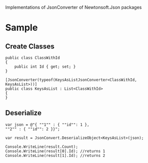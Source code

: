 Implementations of JsonConverter of Newtonsoft.Json packages

# Sample
## Create Classes
~~~~
public class ClassWithId
{
    public int Id { get; set; }
}

[JsonConverter(typeof(KeysAsListJsonConverter<ClassWithId, KeysAsList>))]
public class KeysAsList : List<ClassWithId>
{
}
~~~~

## Deserialize
~~~~
var json = @"{ ""1"" : { ""id"": 1 }, 
""2"" : { ""id"": 2 }}";

var result = JsonConvert.DeserializeObject<KeysAsList>(json);

Console.WriteLine(result.Count);
Console.WriteLine(result[0].Id); //returns 1
Console.WriteLine(result[1].Id); //returns 2
~~~~